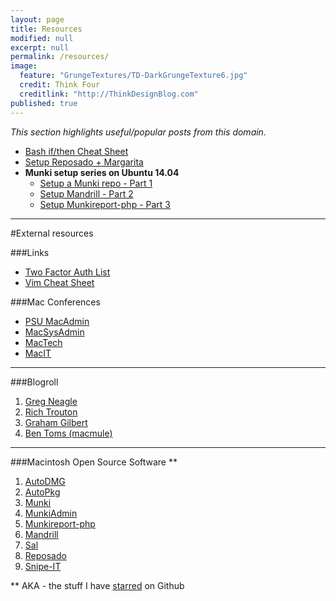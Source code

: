 ```yaml
---
layout: page
title: Resources
modified: null
excerpt: null
permalink: /resources/
image: 
  feature: "GrungeTextures/TD-DarkGrungeTexture6.jpg"
  credit: Think Four
  creditlink: "http://ThinkDesignBlog.com"
published: true
---
```


_This section highlights useful/popular posts from this domain._

* [Bash if/then Cheat Sheet](/bash-if-then-cheat-sheet/) 
* [Setup Reposado + Margarita](/reposado-guide/)
* **Munki setup series on Ubuntu 14.04**
  * [Setup a Munki repo - Part 1](/munkirepo-guide-part-1/)
  * [Setup Mandrill - Part 2](/munkirepo-guide-part-2/)
  * [Setup Munkireport-php - Part 3](/munkirepo-guide-part-3/)

---

#External resources

###Links
* [Two Factor Auth List](https://twofactorauth.org/)
* [Vim Cheat Sheet](http://vim.rtorr.com/)

###Mac Conferences
* [PSU MacAdmin](http://macadmins.psu.edu/conference/resources/)
* [MacSysAdmin](http://documentation.macsysadmin.se/)
* [MacTech](http://www.mactech.com/conference/)
* [MacIT](http://www.macitconf.com/full-agenda)

---

###Blogroll
1. [Greg Neagle](http://managingosx.wordpress.com/)
1. [Rich Trouton](http://derflounder.wordpress.com/)
1. [Graham Gilbert](http://grahamgilbert.com/)
1. [Ben Toms (macmule)](http://macmule.com/)

---

###Macintosh Open Source Software **
1. [AutoDMG](https://github.com/MagerValp/AutoDMG)
1. [AutoPkg](https://github.com/autopkg)
1. [Munki](https://github.com/munki/munki)
1. [MunkiAdmin](https://github.com/hjuutilainen/munkiadmin)
1. [Munkireport-php](https://github.com/munkireport/munkireport-php) 
1. [Mandrill](https://github.com/wollardj/Mandrill)
1. [Sal](https://github.com/salsoftware/sal)
1. [Reposado](https://github.com/wdas/reposado)
1. [Snipe-IT](https://github.com/snipe/snipe-it)


** AKA - the stuff I have [starred](https://github.com/stars/clburlison) on Github